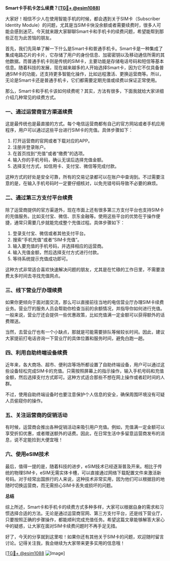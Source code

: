 **Smart卡手机卡怎么续费？[[TG💪+ @esim1088](https://t.me/s/esim1088)]**

大家好！相信不少人在使用智能手机的时候，都会遇到关于SIM卡（Subscriber Identity Module）的问题，尤其是当SIM卡快没余额或者需要续费时，很多人可能会感到迷茫。今天就来跟大家聊聊Smart卡和手机卡的续费问题，希望能帮到那些正在为此苦恼的朋友。

首先，我们先简单了解一下什么是Smart卡和普通手机卡。Smart卡是一种集成了集成电路芯片的卡片，它存储了用户的身份信息、加密密钥以及移动通信所需的其他数据。而普通手机卡则是传统的SIM卡，主要功能是存储电话号码和短信等基本信息。随着科技的发展，现在越来越多的人开始选择Smart卡，因为它不仅具备普通SIM卡的功能，还支持更多智能化操作，比如远程激活、更换运营商等。所以，无论是Smart卡还是普通手机卡，它们都需要定期充值或续费以保证正常使用。

那么，Smart卡和手机卡该如何续费呢？其实，方法有很多，下面我就给大家详细介绍几种常见的续费方式。

### 一、通过运营商官方渠道续费

这是最传统也是最直接的方式。每个电信运营商都有自己的官方网站或者手机应用程序，用户可以通过这些平台进行SIM卡的充值。具体步骤如下：

1. 打开运营商的官网或者下载对应的APP。
2. 注册并登录账户。
3. 在首页找到“充值”或者“缴费”的选项。
4. 输入你的手机号码，确认无误后选择充值金额。
5. 选择支付方式，如信用卡、支付宝、微信等完成付款。

这种方式的好处是安全可靠，所有的交易记录都可以在账户中查询到。不过需要注意的是，在输入手机号码时一定要仔细核对，以免充错号码导致不必要的麻烦。

### 二、通过第三方支付平台续费

除了运营商提供的官方渠道外，现在市面上还有很多第三方支付平台也支持SIM卡的充值服务。比如支付宝、微信、京东金融等。使用这些平台的优势在于操作便捷，通常只需要几步就能完成整个充值过程。具体步骤如下：

1. 登录支付宝、微信或者其他支付平台。
2. 搜索“手机充值”或者“SIM卡充值”。
3. 输入要充值的手机号码，并选择相应的运营商。
4. 输入充值金额，然后选择支付方式进行付款。
5. 等待系统提示充值成功即可。

这种方式非常适合喜欢快速解决问题的朋友，尤其是在忙碌的工作日里，不需要浪费太多时间去寻找充值网点。

### 三、线下营业厅办理续费

如果你更倾向于面对面交流，那么可以直接前往当地的电信营业厅办理SIM卡续费业务。营业厅的服务人员会帮助你检查当前的余额情况，并指导你如何进行充值。一般来说，营业厅还会提供一些优惠政策，比如充值满一定金额可以获得额外的话费赠送。

当然，去营业厅也有一个小缺点，那就是可能需要排队等候较长时间。因此，建议大家提前打电话咨询一下营业厅的具体位置和服务时间，避免白跑一趟。

### 四、利用自助终端设备续费

近年来，各大商场、超市、便利店等场所都设置了自助终端设备，用户可以通过这些设备轻松完成SIM卡的充值。只需按照屏幕上的指示操作，输入手机号码和充值金额，然后选择支付方式即可。这种方式适合那些不想在网上操作或者赶时间的人群。

不过，使用自助终端设备时也要注意保护个人信息的安全，确保周围环境没有可疑人员偷窥你的操作。

### 五、关注运营商的促销活动

有时候，运营商会推出各种促销活动来吸引用户充值。例如，充值满一定金额可以享受折扣优惠，或者赠送额外的话费。因此，在日常生活中多留意运营商发布的消息，说不定能捡到大便宜哦！

### 六、使用eSIM技术

最后，值得一提的是，随着科技的进步，eSIM技术已经逐渐普及开来。相比于传统的物理SIM卡，eSIM无需实体卡槽，可以直接通过网络下载配置文件来激活新号码。对于经常出国旅行的人来说，这种技术非常实用，因为他们可以根据目的地随时切换运营商，而无需担心SIM卡丢失或损坏的问题。

**总结**

综上所述，Smart卡和手机卡的续费方式多种多样，大家可以根据自身的需求和习惯选择合适的方法。无论是通过运营商官网、第三方支付平台，还是线下营业厅，只要按照正确的步骤操作，都能顺利完成充值任务。希望这篇文章能够解答大家心中的疑惑，让大家在面对SIM卡续费问题时不再手足无措。

好了，今天的分享就到这里啦！如果你还有其他关于SIM卡的问题，欢迎随时留言讨论。记得关注我，我会继续为大家带来更多实用的信息哦！

[[TG💪+ @esim1088](https://t.me/s/esim1088) ![Image](https://i.postimg.cc/4NQfJmqS/Snipaste-2025-05-13-00-14-12.png)]